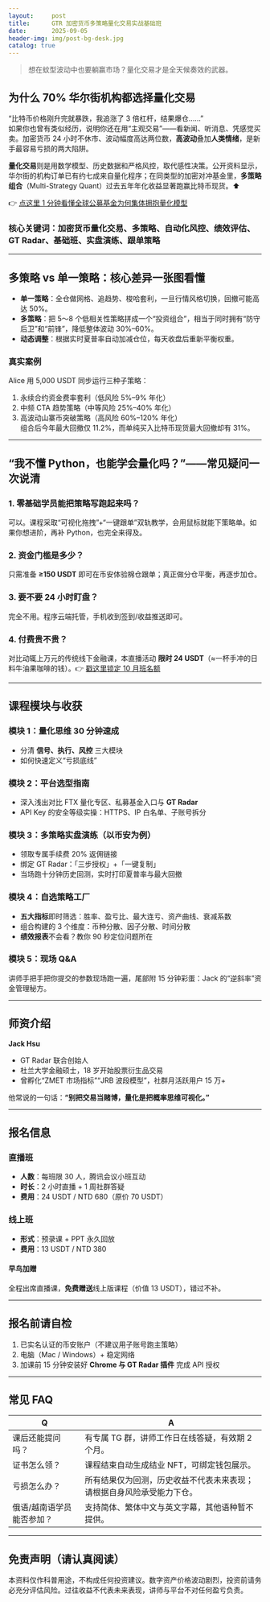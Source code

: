 ```yaml
---
layout:     post
title:      GTR 加密货币多策略量化交易实战基础班
date:       2025-09-05
header-img: img/post-bg-desk.jpg
catalog: true
---
```


> 想在蚊型波动中也要躺赢市场？量化交易才是全天候奏效的武器。

## 为什么 70% 华尔街机构都选择量化交易

“比特币价格刚升完就暴跌，我追涨了 3 倍杠杆，结果爆仓……”  
如果你也曾有类似经历，说明你还在用“主观交易”——看新闻、听消息、凭感觉买卖。加密货币 24 小时不休市、波动幅度高达两位数，**高波动**叠加**人类情绪**，是新手最容易亏损的两大陷阱。

**量化交易**则是用数学模型、历史数据和严格风控，取代感性决策。公开资料显示，华尔街的机构订单已有约七成来自量化程序；在同类型的加密对冲基金里，**多策略组合**（Multi-Strategy Quant）过去五年年化收益显著跑赢比特币现货。⬆️

👉 [点这里 1 分钟看懂全球公募基金为何集体拥抱量化模型](https://okxdog.com/)

### 核心关键词：加密货币量化交易、多策略、自动化风控、绩效评估、GT Radar、基础班、实盘演练、跟单策略

---

## 多策略 vs 单一策略：核心差异一张图看懂

- **单一策略**：全仓做网格、追趋势、梭哈套利，一旦行情风格切换，回撤可能高达 50%。  
- **多策略**：把 5～8 个低相关性策略拼成一个“投资组合”，相当于同时拥有“防守后卫”和“前锋”，降低整体波动 30%–60%。  
- **动态调整**：根据实时夏普率自动加减仓位，每天收盘后重新平衡权重。

### 真实案例

Alice 用 5,000 USDT 同步运行三种子策略：  
1. 永续合约资金费率套利（低风险 5%–9% 年化）  
2. 中频 CTA 趋势策略（中等风险 25%–40% 年化）  
3. 高波动山寨币突破策略（高风险 60%–120% 年化）  
组合后今年最大回撤仅 11.2%，而单纯买入比特币现货最大回撤却有 31%。

---

## “我不懂 Python，也能学会量化吗？”——常见疑问一次说清

### 1. 零基础学员能把策略写跑起来吗？
可以。课程采取“可视化拖拽”+“一键跟单”双轨教学，会用鼠标就能下策略单。如果你想进阶，再补 Python，也完全来得及。

### 2. 资金门槛是多少？
只需准备 **≥150 USDT** 即可在币安体验棉仓跟单；真正做分仓平衡，再逐步加仓。  

### 3. 要不要 24 小时盯盘？
完全不用。程序云端托管，手机收到签到/收益推送即可。  

### 4. 付费贵不贵？
对比动辄上万元的传统线下金融课，本直播活动 **限时 24 USDT**（≈一杯手冲的日料牛油果咖啡的钱）。👉 [戳这里锁定 10 月班名额](https://okxdog.com/)  

---

## 课程模块与收获

### 模块 1：量化思维 30 分钟速成  
- 分清 **信号、执行、风控** 三大模块  
- 如何快速定义“亏损底线”  

### 模块 2：平台选型指南  
- 深入浅出对比 FTX 量化专区、私募基金入口与 **GT Radar**  
- API Key 的安全等级实操：HTTPS、IP 白名单、子账号拆分  

### 模块 3：多策略实盘演练（以币安为例）  
- 领取专属手续费 20% 返佣链接  
- 绑定 GT Radar：「三步授权」+「一键复制」  
- 当场跑十分钟历史回测，实时打印夏普率与最大回撤  

### 模块 4：自选策略工厂  
- **五大指标**即时筛选：胜率、盈亏比、最大连亏、资产曲线、衰减系数  
- 组合构建的 3 个维度：币种分散、因子分散、时间分散  
- **绩效报表**不会看？教你 90 秒定位问题所在  

### 模块 5：现场 Q&A  
讲师手把手把你提交的参数现场跑一遍，尾部附 15 分钟彩蛋：Jack 的“逆斜率”资金管理秘方。

---

## 师资介绍

**Jack Hsu**  
- GT Radar 联合创始人  
- 杜兰大学金融硕士，18 岁开始股票衍生品交易  
- 曾孵化“ZMET 市场指标”“JRB 波段模型”，社群月活跃用户 15 万+

他常说的一句话：**“别把交易当赌博，量化是把概率思维可视化。”**

---

## 报名信息

### 直播班
- **人数**：每班限 30 人，腾讯会议小班互动
- **时长**：2 小时直播 + 1 周社群答疑
- **费用**：24 USDT / NTD 680（原价 70 USDT）

### 线上班
- **形式**：预录课 + PPT 永久回放
- **费用**：13 USDT / NTD 380

#### 早鸟加赠
全程出席直播课，**免费赠送**线上版课程（价值 13 USDT），错过不补。

---

## 报名前请自检

1. 已实名认证的币安账户（不建议用子账号跑主策略）  
2. 电脑（Mac / Windows）+ 稳定网络  
3. 加课前 15 分钟安装好 **Chrome 与 GT Radar 插件** 完成 API 授权

---

## 常见 FAQ

| Q | A |
|---|---|
| 课后还能提问吗？| 有专属 TG 群，讲师工作日在线答疑，有效期 2 个月。 |
| 证书怎么领？| 课程结束自动生成结业 NFT，可绑定钱包展示。 |
| 亏损怎么办？| 所有结果仅为回测，历史收益不代表未来表现；请根据自身风险承受能力下仓。 |
| 俄语/越南语学员能否参加？| 支持简体、繁体中文与英文字幕，其他语种暂不提供。 |

---

## 免责声明（请认真阅读）

本资料仅作科普用途，不构成任何投资建议。数字资产价格波动剧烈，投资前请务必充分评估风险。过往收益不代表未来表现，讲师与平台不对任何盈亏负责。